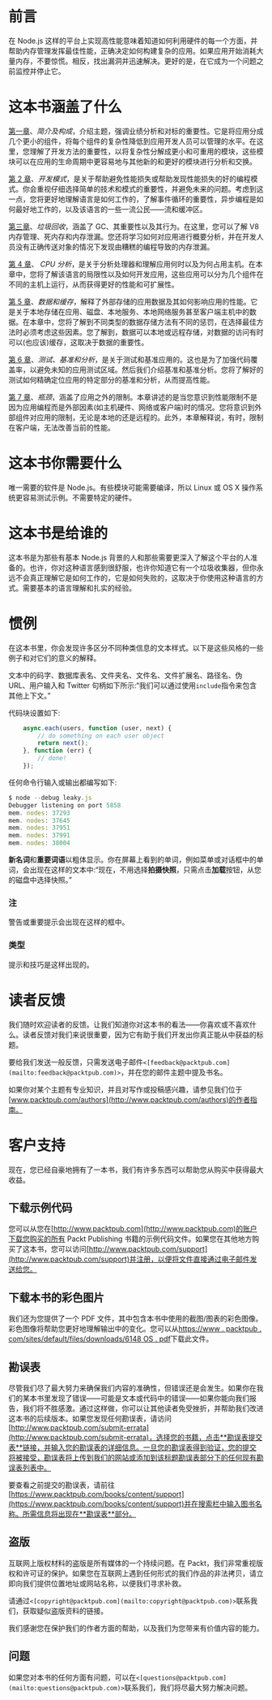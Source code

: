 # 前言

在 Node.js 这样的平台上实现高性能意味着知道如何利用硬件的每一个方面，并帮助内存管理发挥最佳性能，正确决定如何构建复杂的应用。如果应用开始消耗大量内存，不要惊慌。相反，找出漏洞并迅速解决。更好的是，在它成为一个问题之前监控并停止它。

# 这本书涵盖了什么

[第一章](1.html "Chapter 1. Introduction and Composition")、*简介及构成*，介绍主题，强调业绩分析和对标的重要性。它是将应用分成几个更小的组件，将每个组件的复杂性降低到应用开发人员可以管理的水平。在这里，您理解了开发方法的重要性，以将复杂性分解成更小和可重用的模块，这些模块可以在应用的生命周期中更容易地与其他新的和更好的模块进行分析和交换。

[第 2 章](2.html "Chapter 2. Development Patterns")、*开发模式*，是关于帮助避免性能损失或帮助发现性能损失的好的编程模式。你会重视仔细选择简单的技术和模式的重要性，并避免未来的问题。考虑到这一点，您将更好地理解语言是如何工作的，了解事件循环的重要性，异步编程是如何最好地工作的，以及该语言的一些一流公民——流和缓冲区。

[第三章](3.html "Chapter 3. Garbage Collection")、*垃圾回收*，涵盖了 GC、其重要性以及其行为。在这里，您可以了解 V8 内存管理、死内存和内存泄漏。您还将学习如何对应用进行概要分析，并在开发人员没有正确传送对象的情况下发现由糟糕的编程导致的内存泄漏。

[第 4 章](4.html "Chapter 4. CPU Profiling")、 *CPU 分析*，是关于分析处理器和理解应用何时以及为何占用主机。在本章中，您将了解该语言的局限性以及如何开发应用，这些应用可以分为几个组件在不同的主机上运行，从而获得更好的性能和可扩展性。

[第 5 章](5.html "Chapter 5. Data and Cache")、*数据和缓存*，解释了外部存储的应用数据及其如何影响应用的性能。它是关于本地存储在应用、磁盘、本地服务、本地网络服务甚至客户端主机中的数据。在本章中，您将了解到不同类型的数据存储方法有不同的惩罚，在选择最佳方法时必须考虑这些因素。您了解到，数据可以本地或远程存储，对数据的访问有时可以(也应该)缓存，这取决于数据的重要性。

[第 6 章](6.html "Chapter 6. Test, Benchmark, and Analyze")、*测试、基准和分析*，是关于测试和基准应用的。这也是为了加强代码覆盖率，以避免未知的应用测试区域。然后我们介绍基准和基准分析。您将了解好的测试如何精确定位应用的特定部分的基准和分析，从而提高性能。

[第 7 章](7.html "Chapter 7. Bottlenecks")、*瓶颈*，涵盖了应用之外的限制。本章讲述的是当您意识到性能限制不是因为应用编程而是外部因素(如主机硬件、网络或客户端)时的情况。您将意识到外部组件对应用的限制，无论是本地的还是远程的。此外，本章解释说，有时，限制在客户端，无法改善当前的性能。

# 这本书你需要什么

唯一需要的软件是 Node.js。有些模块可能需要编译，所以 Linux 或 OS X 操作系统更容易测试示例。不需要特定的硬件。

# 这本书是给谁的

这本书是为那些有基本 Node.js 背景的人和那些需要更深入了解这个平台的人准备的。也许，你对这种语言感到很舒服，也许你知道它有一个垃圾收集器，但你永远不会真正理解它是如何工作的，它是如何失败的，这取决于你使用这种语言的方式。需要基本的语言理解和扎实的经验。

# 惯例

在这本书里，你会发现许多区分不同种类信息的文本样式。以下是这些风格的一些例子和对它们的意义的解释。

文本中的码字、数据库表名、文件夹名、文件名、文件扩展名、路径名、伪 URL、用户输入和 Twitter 句柄如下所示:“我们可以通过使用`include`指令来包含其他上下文。”

代码块设置如下:

```js
    async.each(users, function (user, next) {
        // do something on each user object
        return next();
    }, function (err) {
        // done!
    });
```

任何命令行输入或输出都编写如下:

```js
$ node --debug leaky.js
Debugger listening on port 5858
mem. nodes: 37293
mem. nodes: 37645
mem. nodes: 37951
mem. nodes: 37991
mem. nodes: 38004

```

**新名词**和**重要词语**以粗体显示。你在屏幕上看到的单词，例如菜单或对话框中的单词，会出现在这样的文本中:“现在，不用选择**拍摄快照**，只需点击**加载**按钮，从您的磁盘中选择快照。”

### 注

警告或重要提示会出现在这样的框中。

### 类型

提示和技巧是这样出现的。

# 读者反馈

我们随时欢迎读者的反馈。让我们知道你对这本书的看法——你喜欢或不喜欢什么。读者反馈对我们来说很重要，因为它有助于我们开发出你真正能从中获益的标题。

要给我们发送一般反馈，只需发送电子邮件`<[feedback@packtpub.com](mailto:feedback@packtpub.com)>`，并在您的邮件主题中提及书名。

如果你对某个主题有专业知识，并且对写作或投稿感兴趣，请参见我们位于[www.packtpub.com/authors](http://www.packtpub.com/authors)的作者指南。

# 客户支持

现在，您已经自豪地拥有了一本书，我们有许多东西可以帮助您从购买中获得最大收益。

## 下载示例代码

您可以从您在[http://www.packtpub.com](http://www.packtpub.com)的账户下载您购买的所有 Packt Publishing 书籍的示例代码文件。如果您在其他地方购买了这本书，您可以访问[http://www.packtpub.com/support](http://www.packtpub.com/support)并注册，以便将文件直接通过电子邮件发送给您。

## 下载本书的彩色图片

我们还为您提供了一个 PDF 文件，其中包含本书中使用的截图/图表的彩色图像。彩色图像将帮助您更好地理解输出中的变化。您可以从[https://www . packtpub . com/sites/default/files/downloads/6148 OS . pdf](https://www.packtpub.com/sites/default/files/downloads/6148OS.pdf)下载此文件。

## 勘误表

尽管我们尽了最大努力来确保我们内容的准确性，但错误还是会发生。如果你在我们的某本书里发现了错误——可能是文本或代码中的错误——如果你能向我们报告，我们将不胜感激。通过这样做，你可以让其他读者免受挫折，并帮助我们改进这本书的后续版本。如果您发现任何勘误表，请访问[http://www.packtpub.com/submit-errata](http://www.packtpub.com/submit-errata)，选择您的书籍，点击**勘误表提交表**链接，并输入您的勘误表的详细信息。一旦您的勘误表得到验证，您的提交将被接受，勘误表将上传到我们的网站或添加到该标题勘误表部分下的任何现有勘误表列表中。

要查看之前提交的勘误表，请前往[https://www.packtpub.com/books/content/support](https://www.packtpub.com/books/content/support)并在搜索栏中输入图书名称。所需信息将出现在**勘误表**部分。

## 盗版

互联网上版权材料的盗版是所有媒体的一个持续问题。在 Packt，我们非常重视版权和许可证的保护。如果您在互联网上遇到任何形式的我们作品的非法拷贝，请立即向我们提供位置地址或网站名称，以便我们寻求补救。

请通过`<[copyright@packtpub.com](mailto:copyright@packtpub.com)>`联系我们，获取疑似盗版资料的链接。

我们感谢您在保护我们的作者方面的帮助，以及我们为您带来有价值内容的能力。

## 问题

如果您对本书的任何方面有问题，可以在`<[questions@packtpub.com](mailto:questions@packtpub.com)>`联系我们，我们将尽最大努力解决问题。